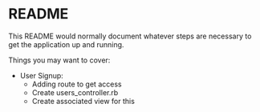 # README

This README would normally document whatever steps are necessary to get the
application up and running.

Things you may want to cover:

- User Signup: 
    - Adding route to get access 
    - Create users_controller.rb
    - Create associated view for this

    






 